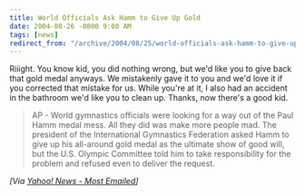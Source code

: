 ```yaml
---
title: World Officials Ask Hamm to Give Up Gold
date: 2004-08-26 -0800 9:00 AM
tags: [news]
redirect_from: "/archive/2004/08/25/world-officials-ask-hamm-to-give-up-gold.aspx/"
---
```


Riiight. You know kid, you did nothing wrong, but we'd like you to give
back that gold medal anyways. We mistakenly gave it to you and we'd love
it if you corrected that mistake for us. While you're at it, I also had
an accident in the bathroom we'd like you to clean up. Thanks, now
there's a good kid.

> AP - World gymnastics officials were looking for a way out of the Paul
> Hamm medal mess. All they did was make more people mad. The president
> of the International Gymnastics Federation asked Hamm to give up his
> all-around gold medal as the ultimate show of good will, but the U.S.
> Olympic Committee told him to take responsibility for the problem and
> refused even to deliver the request.

*[Via [Yahoo! News - Most
Emailed](http://us.rd.yahoo.com/dailynews/rss/mostemailed/*http://story.news.yahoo.com/news?tmpl=story2&u=/ap/oly_tainted_gold)]*


